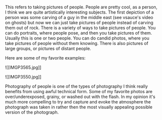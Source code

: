 This refers to taking pictures of people. People are pretty cool, as a person, I think we are quite artistically interesting subjects. The first depiction of a person was some carving of a guy in the middle east (see vsauce's video on ghosts) but now we can just take pictures of people instead of carving them out of rock. There is a variety of ways to take pictures of people. You can do portraits, where people pose, and then you take pictures of them. Usually this is one or two people. You can do candid photos, where you take pictures of people without them knowing. There is also pictures of large groups, or pictures of distant people. 

Here are some of my favorite examples:

![[IMGP3565.jpg]]

![[IMGP3550.jpg]]

Photography of people is one of the types of photography I think really benefits from using awful technical form. Some of my favorite photos are over/underexposed, grainy, or washed out with the flash. In my opinion it's much more compelling to try and capture and evoke the atmosphere the photograph was taken in rather then the most visually appealing possible version of the photograph. 

